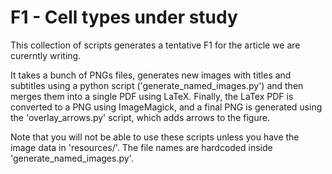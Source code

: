 # F1 - Cell types under study
This collection of scripts generates a tentative F1 for the article we are curerntly writing.

It takes a bunch of PNGs files, generates new images with titles and subtitles
using a python script ('generate_named_images.py') and then merges them into a single PDF using LaTeX.
Finally, the LaTex PDF is converted to a PNG using ImageMagick, and a final PNG is generated using the
'overlay_arrows.py' script, which adds arrows to the figure.

Note that you will not be able to use these scripts unless you have the image data in 'resources/'.
The file names are hardcoded inside 'generate_named_images.py'.
